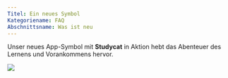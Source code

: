 ```yaml
---
Titel: Ein neues Symbol
Kategoriename: FAQ
Abschnittsname: Was ist neu
---
```

Unser neues App-Symbol mit **Studycat** in Aktion hebt das Abenteuer des Lernens und Vorankommens hervor. 

![](https://help.Studycat.com/hc/article_attachments/40378210068889)